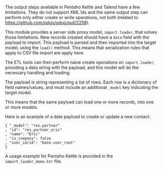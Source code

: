 The output steps available in Pentaho Kettle and Talend have a few limitations.
They do not support XML Ids and the same output step can perform only either 
create or write operations, not both (related to
https://github.com/odoo/odoo/pull/2258).

This module provides a server side proxy model, `import.loader`, that solves
those limitations.
New records created should have a `data` field with the payload to import.
This payload is parsed and then imported into the target model, 
using the `load()` method. This means that serialization rules that apply to 
CSV file import are apply here.

The ETL tools can then perform naive create operations on `import.loader`,
providing a data string with the payload, and this model will do the necessary 
handling and loading.

The payload is string representing a list of rows. 
Each row is a dictionary of field names/values,
and must include an additional `_model` key indicating the target model.

This means that the same payload can load one or more records, 
into one or more models.

Here is an example of a date payload to create or update a new contact:

```
{ "_model": "res.partner"
, "id": "res_partner_eric"
, "name": "Eric"
, "is_company": false
, "user_id/id": "base.user_root"
}
```

A usage example for Pentaho Kettle is provided in the `import_loader_demo.ktr` 
file.

